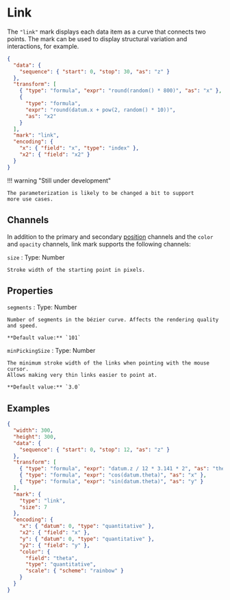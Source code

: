 # Link

The `"link"` mark displays each data item as a curve that connects two points.
The mark can be used to display structural variation and interactions, for
example.

<div><genome-spy-doc-embed height="250">

```json
{
  "data": {
    "sequence": { "start": 0, "stop": 30, "as": "z" }
  },
  "transform": [
    { "type": "formula", "expr": "round(random() * 800)", "as": "x" },
    {
      "type": "formula",
      "expr": "round(datum.x + pow(2, random() * 10))",
      "as": "x2"
    }
  ],
  "mark": "link",
  "encoding": {
    "x": { "field": "x", "type": "index" },
    "x2": { "field": "x2" }
  }
}
```

</genome-spy-doc-embed></div>

!!! warning "Still under development"

    The parameterization is likely to be changed a bit to support
    more use cases.

## Channels

In addition to the primary and secondary [position](./index.md#channels)
channels and the `color` and `opacity` channels, link mark supports the following
channels:

`size`
: Type: Number

    Stroke width of the starting point in pixels.

## Properties

`segments`
: Type: Number

    Number of segments in the bézier curve. Affects the rendering quality and speed.

    **Default value:** `101`

`minPickingSize`
: Type: Number

    The minimum stroke width of the links when pointing with the mouse cursor.
    Allows making very thin links easier to point at.

    **Default value:** `3.0`

## Examples

<div><genome-spy-doc-embed height="350">

```json
{
  "width": 300,
  "height": 300,
  "data": {
    "sequence": { "start": 0, "stop": 12, "as": "z" }
  },
  "transform": [
    { "type": "formula", "expr": "datum.z / 12 * 3.141 * 2", "as": "theta" },
    { "type": "formula", "expr": "cos(datum.theta)", "as": "x" },
    { "type": "formula", "expr": "sin(datum.theta)", "as": "y" }
  ],
  "mark": {
    "type": "link",
    "size": 7
  },
  "encoding": {
    "x": { "datum": 0, "type": "quantitative" },
    "x2": { "field": "x" },
    "y": { "datum": 0, "type": "quantitative" },
    "y2": { "field": "y" },
    "color": {
      "field": "theta",
      "type": "quantitative",
      "scale": { "scheme": "rainbow" }
    }
  }
}
```

</genome-spy-doc-embed></div>
